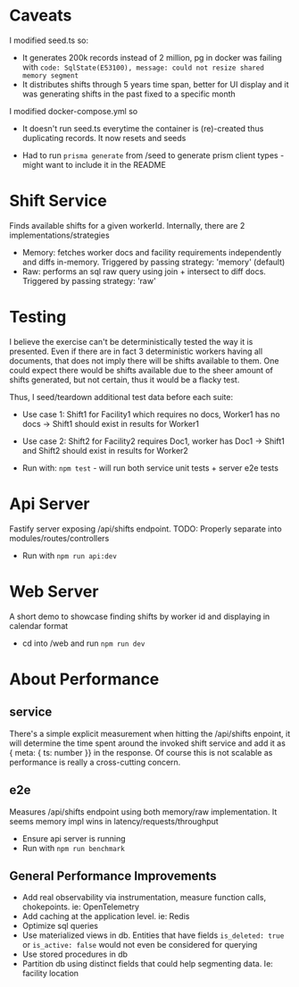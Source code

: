 # Caveats

I modified seed.ts so:

- It generates 200k records instead of 2 million, pg in docker was failing with `code: SqlState(E53100), message: could not resize shared memory segment`
- It distributes shifts through 5 years time span, better for UI display and it was generating shifts in the past fixed to a specific month

I modified docker-compose.yml so

- It doesn't run seed.ts everytime the container is (re)-created thus duplicating records. It now resets and seeds

- Had to run `prisma generate` from /seed to generate prism client types - might want to include it in the README

# Shift Service

Finds available shifts for a given workerId. Internally, there are 2 implementations/strategies

- Memory: fetches worker docs and facility requirements independently and diffs in-memory. Triggered by passing strategy: 'memory' (default)
- Raw: performs an sql raw query using join + intersect to diff docs. Triggered by passing strategy: 'raw'

# Testing

I believe the exercise can't be deterministically tested the way it is presented.
Even if there are in fact 3 deterministic workers having all documents, that does not imply there will be shifts available to them.
One could expect there would be shifts available due to the sheer amount of shifts generated, but not certain, thus it would be a flacky test.

Thus, I seed/teardown additional test data before each suite:

- Use case 1: Shift1 for Facility1 which requires no docs, Worker1 has no docs -> Shift1 should exist in results for Worker1
- Use case 2: Shift2 for Facility2 requires Doc1, worker has Doc1 -> Shift1 and Shift2 should exist in results for Worker2

- Run with: `npm test` - will run both service unit tests + server e2e tests

# Api Server

Fastify server exposing /api/shifts endpoint. TODO: Properly separate into modules/routes/controllers

- Run with `npm run api:dev`

# Web Server

A short demo to showcase finding shifts by worker id and displaying in calendar format

- cd into /web and run `npm run dev`

# About Performance

## service

There's a simple explicit measurement when hitting the /api/shifts enpoint, it will determine the time spent around the invoked shift service and
add it as { meta: { ts: number }} in the response. Of course this is not scalable as performance is really a cross-cutting concern.

## e2e

Measures /api/shifts endpoint using both memory/raw implementation. It seems memory impl wins in latency/requests/throughput

- Ensure api server is running
- Run with `npm run benchmark`

## General Performance Improvements

- Add real observability via instrumentation, measure function calls, chokepoints. ie: OpenTelemetry
- Add caching at the application level. ie: Redis
- Optimize sql queries
- Use materialized views in db. Entities that have fields `is_deleted: true` or `is_active: false` would not even be considered for querying
- Use stored procedures in db
- Partition db using distinct fields that could help segmenting data. Ie: facility location
